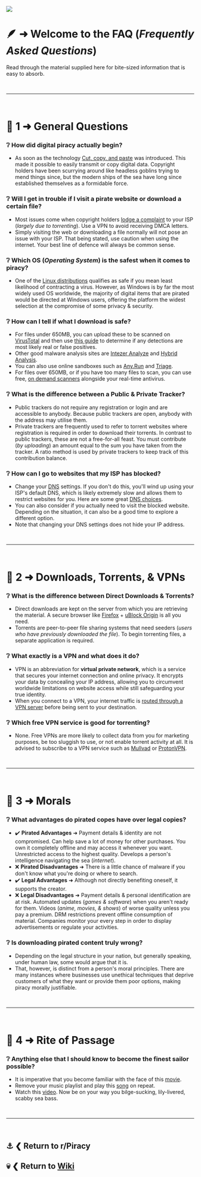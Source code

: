![](%%faq%%)

# 🪶 ➜ Welcome to the **FAQ** (*Frequently Asked Questions*)
Read through the material supplied here for bite-sized information that is easy to absorb.

&nbsp;

---

&nbsp;

# 📑 1 ➜ General Questions

### ❔ How did digital piracy actually begin?
- As soon as the technology [Cut, copy, and paste](https://en.wikipedia.org/wiki/Cut,_copy,_and_paste) was introduced. This made it possible to easily transmit or copy digital data. Copyright holders have been scurrying around like headless goblins trying to mend things since, but the modern ships of the sea have long since established themselves as a formidable force.

### ❔ Will I get in trouble if I visit a pirate website or download a certain file?
- Most issues come when copyright holders [lodge a complaint](https://www.reddit.com/r/Piracy/wiki/faq/isp_complaints/) to your ISP (*largely due to torrenting*). Use a VPN to avoid receiving DMCA letters.
- Simply visiting the web or downloading a file normally will not pose an issue with your ISP. That being stated, use caution when using the internet. Your best line of defence will always be common sense.

### ❔ Which OS (*Operating System*) is the safest when it comes to piracy?
- One of the [Linux distributions](https://en.wikipedia.org/wiki/List_of_Linux_distributions) qualifies as safe if you mean least likelihood of contracting a virus. However, as Windows is by far the most widely used OS worldwide, the majority of digital items that are pirated would be directed at Windows users, offering the platform the widest selection at the compromise of some privacy & security.

### ❔ How can I tell if what I download is safe?
- For files under 650MB, you can upload these to be scanned on [VirusTotal](https://www.virustotal.com/) and then use [this guide](https://www.reddit.com/r/Piracy/comments/n62da6/how_do_you_guys_know_if_a_virus_warning_is_a/gx4whhz/) to determine if any detections are most likely real or false positives.
- Other good malware analysis sites are [Intezer Analyze](https://analyze.intezer.com/) and [Hybrid Analysis](https://hybrid-analysis.com/).
- You can also use online sandboxes such as [Any.Run](https://app.any.run/) and [Triage](https://tria.ge/).
- For files over 650MB, or if you have too many files to scan, you can use free, [on demand scanners](https://www.reddit.com/r/antivirus/comments/jh3s0g/virus_deleted_or_not/g9v2n1k/) alongside your real-time antivirus.

### ❔ What is the difference between a Public & Private Tracker?
- Public trackers do not require any registration or login and are accessible to anybody. Because public trackers are open, anybody with the address may utilise them.
- Private trackers are frequently used to refer to torrent websites where registration is required in order to download their torrents. In contrast to public trackers, these are not a free-for-all feast. You must contribute (*by uploading*) an amount equal to the sum you have taken from the tracker. A ratio method is used by private trackers to keep track of this contribution balance.

### ❔ How can I go to websites that my ISP has blocked?
- Change your [DNS](https://www.privacyguides.org/advanced/dns-overview/) settings. If you don't do this, you'll wind up using your ISP's default DNS, which is likely extremely slow and allows them to restrict websites for you. Here are some great [DNS choices](https://www.privacyguides.org/dns/).
- You can also consider if you actually need to visit the blocked website. Depending on the situation, it can also be a good time to explore a different option.
- Note that changing your DNS settings does not hide your IP address.

&nbsp;

---

&nbsp;

# 📑 2 ➜ Downloads, Torrents, & VPNs

### ❔ What is the difference between Direct Downloads & Torrents?
- Direct downloads are kept on the server from which you are retrieving the material. A secure browser like [Firefox](https://mozilla.org/firefox/new/) + [uBlock Origin](https://addons.mozilla.org/firefox/addon/ublock-origin/) is all you need.
- Torrents are peer-to-peer file sharing systems that need seeders (*users who have previously downloaded the file*). To begin torrenting files, a separate application is required.

### ❔ What exactly is a VPN and what does it do?
- VPN is an abbreviation for **virtual private network**, which is a service that secures your internet connection and online privacy. It encrypts your data by concealing your IP address, allowing you to circumvent worldwide limitations on website access while still safeguarding your true identity.
- When you connect to a VPN, your internet traffic is [routed through a VPN server](https://i.postimg.cc/N0TfQ7Q0/VPN-Visual-Explanation.png) before being sent to your destination.

### ❔ Which free VPN service is good for torrenting?
- None. Free VPNs are more likely to collect data from you for marketing purposes, be too sluggish to use, or not enable torrent activity at all. It is advised to subscribe to a VPN service such as [Mullvad](https://mullvad.net/) or [ProtonVPN](https://protonvpn.com/).

&nbsp;

---

&nbsp;

# 📑 3 ➜ Morals

### ❔ What advantages do pirated copes have over legal copies?
- ✔️ **Pirated Advantages** ➜ Payment details & identity are not compromised. Can help save a lot of money for other purchases. You own it completely offline and may access it whenever you want. Unrestricted access to the highest quality. Develops a person's intelligence navigating the sea (*internet*).
- ❌ **Pirated Disadvantages** ➜ There is a little chance of malware if you don't know what you're doing or where to search.
- ✔️ **Legal Advantages** ➜ Although not directly benefiting oneself, it supports the creator.
- ❌ **Legal Disadvantages** ➜ Payment details & personal identification are at risk. Automated updates (*games & software*) when you aren't ready for them. Videos (*anime, movies, & shows*) of worse quality unless you pay a premium. DRM restrictions prevent offline consumption of material. Companies monitor your every step in order to display advertisements or regulate your activities.

### ❔ Is downloading pirated content truly wrong?
- Depending on the legal structure in your nation, but generally speaking, under human law, some would argue that it is. 
- That, however, is distinct from a person's moral principles. There are many instances where businesses use unethical techniques that deprive customers of what they want or provide them poor options, making piracy morally justifiable.

&nbsp;

---

&nbsp;

# 📑 4 ➜ Rite of Passage

### ❔ Anything else that I should know to become the finest sailor possible?
- It is imperative that you become familiar with the face of this [movie](https://en.wikipedia.org/wiki/Am%C3%A9lie).
- Remove your music playlist and play this [song](https://www.youtube.com/watch?v=72QAAOaYW2M) on repeat. 
- Watch this [video](https://www.youtube.com/watch?v=vduP_LlJL7U). Now be on your way you bilge-sucking, lily-livered, scabby sea bass.

&nbsp;

---

&nbsp;

⚓ ❮ Return to **r/Piracy**
---
💀 ❮ Return to [**Wiki**](https://www.reddit.com/r/Piracy/wiki/index/)
---